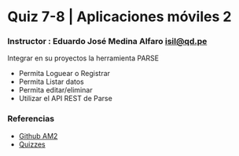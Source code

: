 # Quiz 7-8 | Aplicaciones móviles 2

### Instructor : Eduardo José Medina Alfaro isil@qd.pe


Integrar en su proyectos la herramienta PARSE
- Permita Loguear o Registrar
- Permita Listar datos
- Permita editar/eliminar
- Utilizar el API REST de Parse

### Referencias

* [Github AM2](https://github.com/ISILAndroid/am2_group2015_1)
* [Quizzes](https://github.com/ISILAndroid/am2_group2015_1/tree/quizzes)

